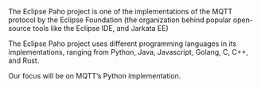 The Eclipse Paho project is one of the implementations of the MQTT protocol by the Eclipse Foundation (the organization behind popular open-source tools like the Eclipse IDE, and Jarkata EE)

The Eclipse Paho project uses different programming languages in its implementations, ranging from Python, Java, Javascript, Golang, C, C++, and Rust.

Our focus will be on MQTT’s Python implementation.
